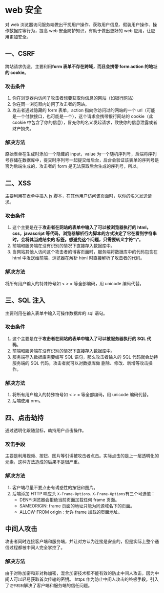 # web 安全

对 web 浏览器访问服务端做出干扰用户操作、获取用户信息、假装用户操作、操作数据库等行为，提高 web 安全防护知识，有助于做出更好的 web 应用，让应用更加安全。

## 一、CSRF

跨站请求伪造，主要利用**form 表单不存在跨域，而且会携带 form action 的地址的 cookie**。

### 攻击条件

1. 你在浏览器内访问了攻击者想要获取你信息的网站（如银行网站）
2. 你在同一浏览器内访问了攻击者的网站。
3. 攻击者通过隐藏的 form 表单，action 指向你访问过的网站的一个 url（可能是一个付款接口，也可能是一个），这个请求会携带银行网站的 cookie（此 cookie 中包含了你的信息），冒充你的名义发起请求，致使你的信息泄露或者财产损失。

### 解决方法

原始表单在生成时添加一个隐藏的 input，value 为一个随机序列号，后端将序列号存储在数据库中，提交时序列号一起提交给后台，后台会验证该表单的序列号是否为后端生成的，攻击者的 form 是无法获取后台生成的序列号，所以。

## 二、XSS

主要利用在表单中插入 js 脚本，在其他用户访问该页面时，以你的名义发送请求。

### 攻击条件

1. 这个主要是在于**攻击者在网站的表单中输入了可以被浏览器执行的 html，css，javascript 等代码，浏览器解析行内脚本的方式决定了它在看到字符串 </script> 时，会将其当成结束的 </script>
   标签。想避免这个问题，只需要转义字符“\”**。
2. 前端和服务端在没有识别的情况下直接存入数据库中。
3. 当网站其他人访问这个攻击者的博客页面时，服务端将数据库中的代码包含在 html 中发送给前端，浏览器在解析 html 时直接解析了攻击者的代码。

### 解决方法

将所有用户输入的特殊符号如 < > = 等全部编码，用 unicode 编码代替。

## 三、SQL 注入

主要利用在输入表单中输入可操作数据库的 sql 语句。

### 攻击条件

1. 这个主要是在于**攻击者在网站的表单中输入了可以被服务器执行的 SQL 代码**。
2. 前端和服务端在没有识别的情况下直接存入数据库中。
3. 服务端存入数据库需要编写 SQL 语句，那么攻击者输入的 SQL 代码就会劫持服务端的 SQL 代码，攻击者就可以对数据库做 删除、修改、新增等攻击操作。

### 解决方法

1. 将所有用户输入的特殊符号如 < > = 等全部编码，用 unicode 编码代替。
2. 后端使用 orm。

## 四、点击劫持

通过透明化跟随鼠标，劫持用户点击操作。

### 攻击手段

主要是利用视频、按钮、图片等引诱被攻击者点击。实际点击的是上一层透明化的元素，这种方法造成的后果不是很严重。

### 解决方法

1. 客户端尽量不要点击有诱惑性的按钮和图片。
2. 后端添加 HTTP 响应头 `X-Frame-Options`. `X-Frame-Options`有三个可选值：
    - DENY:浏览器会拒绝当前页面加载任何 frame 页面。
    - SAMEORIGIN: frame 页面的地址只能为同源域名下的页面。
    - ALLOW-FROM origin : 允许 frame 加载的页面地址。

## 中间人攻击

攻击者同时连接客户端和服务端，并让对方认为连接是安全的，但是实际上整个通信过程都被中间人完全掌控了。

### 解决方法

由于对称加密和非对称加密，混合加密技术都不能有效的防止中间人攻击，因为中间人可以轻易获取首次传输的密钥。
https 作为防止中间人攻击的终极手段，引入了`证书机制`解决了客户端和服务端的信任问题。
